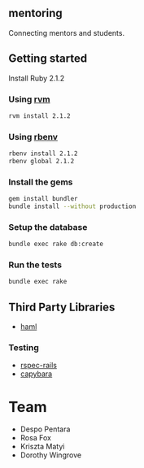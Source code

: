 ## mentoring

Connecting mentors and students.



## Getting started

Install Ruby 2.1.2

### Using [rvm](https://rvm.io/rvm/install)

```bash
rvm install 2.1.2
```

### Using [rbenv](https://github.com/sstephenson/rbenv)

```bash
rbenv install 2.1.2
rbenv global 2.1.2
```

### Install the gems

```bash
gem install bundler
bundle install --without production
```

### Setup the database

```bash
bundle exec rake db:create
```

### Run the tests
```bash
bundle exec rake
```

## Third Party Libraries
- [haml](http://haml.info/)

### Testing
- [rspec-rails](https://github.com/rspec/rspec-rails)
- [capybara](https://github.com/jnicklas/capybara)

# Team
- Despo Pentara
- Rosa Fox
- Kriszta Matyi
- Dorothy Wingrove
